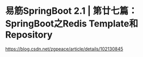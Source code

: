 # 易筋SpringBoot 2.1 | 第廿七篇：SpringBoot之Redis Template和Repository
https://blog.csdn.net/zgpeace/article/details/102130845
